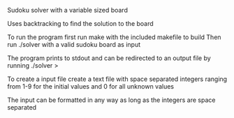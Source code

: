 Sudoku solver with a variable sized board

Uses backtracking to find the solution to the board

To run the program first run make with the included makefile to build
Then run ./solver <boardsize> <filename> with a valid sudoku board as input

The program prints to stdout and can be redirected to an output file by running
	./solver <boardsize> <filename> > <outputfile>

To create a input file create a text file with space separated integers ranging
from 1-9 for the initial values and 0 for all unknown values

The input can be formatted in any way as long as the integers are space separated
